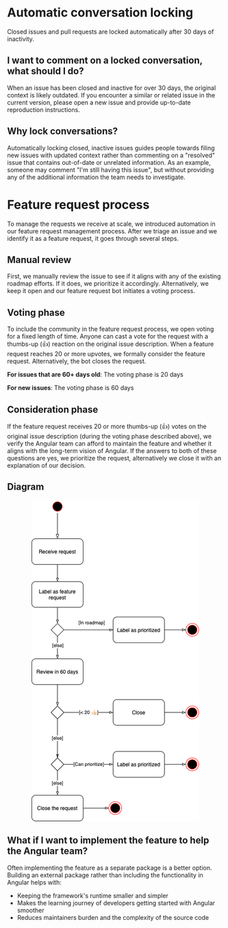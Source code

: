 <a name="conversation-locking"></a>
# Automatic conversation locking
Closed issues and pull requests are locked automatically after 30 days of inactivity.

## I want to comment on a locked conversation, what should I do?
When an issue has been closed and inactive for over 30 days, the original context is likely outdated.
If you encounter a similar or related issue in the current version, please open a new issue and
provide up-to-date reproduction instructions.

## Why lock conversations?
Automatically locking closed, inactive issues guides people towards filing new issues with updated
context rather than commenting on a "resolved" issue that contains out-of-date or unrelated
information. As an example, someone may comment "I'm still having this issue", but without
providing any of the additional information the team needs to investigate.

<a name="feature-request"></a>
# Feature request process

To manage the requests we receive at scale, we introduced automation in our feature request
management process. After we triage an issue and we identify it as a feature request, it goes
through several steps.

## Manual review

First, we manually review the issue to see if it aligns with any of the existing roadmap efforts. If
it does, we prioritize it accordingly. Alternatively, we keep it open and our feature request bot
initiates a voting process.

## Voting phase

To include the community in the feature request process, we open voting for a fixed length of time.
Anyone can cast a vote for the request with a thumbs-up (👍) reaction on the original issue description.
When a feature request reaches 20 or more upvotes, we formally consider the feature request.
Alternatively, the bot closes the request.

**For issues that are 60+ days old**: The voting phase is 20 days

**For new issues**: The voting phase is 60 days

## Consideration phase

If the feature request receives 20 or more thumbs-up (👍) votes on the original issue description
(during the voting phase described above), we verify the Angular team can afford to maintain the
feature and whether it aligns with the long-term vision of Angular. If the answers to both of these
questions are yes, we prioritize the request, alternatively we close it with an explanation of our
decision.

## Diagram

<p align="center" width="100%">
  <img src="./images/feature-request-automation.png" alt="Feature Request Automation">
</p>

## What if I want to implement the feature to help the Angular team?

Often implementing the feature as a separate package is a better option. Building an external
package rather than including the functionality in Angular helps with:

- Keeping the framework's runtime smaller and simpler
- Makes the learning journey of developers getting started with Angular smoother
- Reduces maintainers burden and the complexity of the source code
